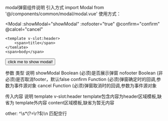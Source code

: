 modal弹窗组件说明
引入方式 import Modal from '@/components/common/modal/modal.vue'
使用方式：

<Modal
    :showModal="showModal"
    :nofooter="true"
    @confirm="confirm"
    @calcel="cancel"
>
    <template v-slot:header>
        <span>title</span>
    </temlate>
    <span>body</span>
</Modal>
<button @click="show">click me to show modal!</button>
<script>
export default {
    data() {
        return {
            showModal: false
        }
    },
    methods: {
        show() {
            this.data.showModal = true;
        },
        confirm() {
            this.data.showModal = false;
        },
        cancel() {
            this.data.cancel = false;
        }
    }
}
</script>

 参数        类型         说明
showModal   Boolean     (必须)是否展示弹窗
nofooter    Boolean     (非必须)是否取消footer，默认false
confirm     Function    (必须)弹窗确定时的回调,参数为事件源对象
cancel      Function    (必须)弹窗取消时的回调,参数为事件源对象

 传入内容                        说明
template v-slot:header          template包含内容为header区域模板,缺省为<template v-slot:header><b>弹窗</b></template>
template外内容                  content区域模板,缺省为<span>暂无内容</span>


other: ^\s*(?=\r?$)\n 匹配空行